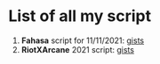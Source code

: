 # List of all my script

1. **Fahasa** script for 11/11/2021: [gists](https://gist.github.com/duongoku/a08c08fb691f270e4fd45cd5ec63ea3c)
2. **RiotXArcane** 2021 script: [gists](https://gist.github.com/duongoku/617b0d40fb96157ee8bb65b5d849064d)
